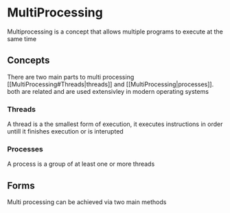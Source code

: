 # MultiProcessing
Multiprocessing is a concept that allows multiple programs to execute at the same time

## Concepts
There are two main parts to multi processing [[MultiProcessing#Threads|threads]] and [[MultiProcessing|processes]]. both are related and are used extensivley in modern operating systems

### Threads
A thread is a the smallest form of execution, it executes instructions in order untill it finishes execution or is interupted 

### Processes
A process is a group of at least one or more threads

## Forms
Multi processing can be achieved via two main methods